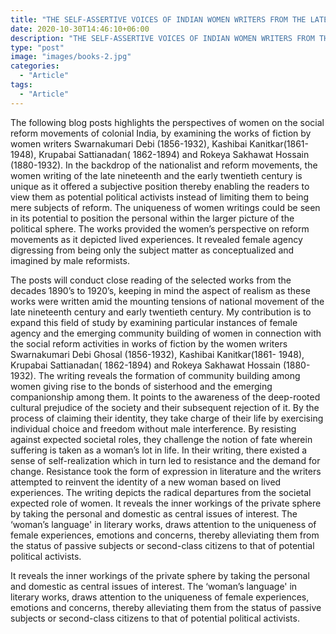 ```yaml
---
title: "THE SELF-ASSERTIVE VOICES OF INDIAN WOMEN WRITERS FROM THE LATE-NINETEENTH TO EARLY TWENTIETH CENTURY "
date: 2020-10-30T14:46:10+06:00
description: "THE SELF-ASSERTIVE VOICES OF INDIAN WOMEN WRITERS FROM THE LATE-NINETEENTH TO EARLY TWENTIETH CENTURY "
type: "post"
image: "images/books-2.jpg"
categories: 
  - "Article"
tags:
  - "Article"
---
```



The following blog posts highlights the perspectives of women on the social reform movements of colonial India, by examining the works of fiction by women writers Swarnakumari Debi (1856-1932), Kashibai Kanitkar(1861- 1948), Krupabai Sattianadan( 1862-1894) and Rokeya Sakhawat Hossain (1880-1932). In the backdrop of the nationalist and reform movements, the women writing of the late nineteenth and the early twentieth century is unique as it offered a subjective position thereby enabling the readers to view them as potential political activists instead of limiting them to being mere subjects of reform. The uniqueness of women writings could be seen in its potential to position the personal within the larger picture of the political sphere. The works provided the women’s perspective on reform movements as it depicted lived experiences. It revealed female agency digressing from being only the subject matter as conceptualized and imagined by male reformists. 

The posts will conduct close reading of the selected works from the decades 1890’s to 1920’s, keeping in mind the aspect of realism as these works were written amid the mounting tensions of national movement of the late nineteenth century and early twentieth century. My contribution is to expand this field of study by examining particular instances of female agency and the emerging community building of women in connection with the social reform activities in works of fiction by the women writers Swarnakumari Debi Ghosal (1856-1932), Kashibai Kanitkar(1861- 1948), Krupabai Sattianadan( 1862-1894) and Rokeya Sakhawat Hossain (1880-1932). The writing reveals the formation of community building among women giving rise to the bonds of sisterhood and the emerging companionship among them. It points to the awareness of the deep-rooted cultural prejudice of the society and their subsequent rejection of it. By the process of claiming their identity, they take charge of their life by exercising individual choice and freedom without male interference.  By resisting against expected societal roles, they challenge the notion of fate wherein suffering is taken as a woman’s lot in life. In their writing, there existed a sense of self-realization which in turn led to resistance and the demand for change. Resistance took the form of expression in literature and the writers attempted to reinvent the identity of a new woman based on lived experiences. The writing depicts the radical departures from the societal expected role of women. It reveals the inner workings of the private sphere by taking the personal and domestic as central issues of interest. The ‘woman’s language' in literary works, draws attention to the uniqueness of female experiences, emotions and concerns, thereby alleviating them from the status of passive subjects or second-class citizens to that of potential political activists.   
   
It reveals the inner workings of the private sphere by taking the personal and domestic as central issues of interest. The ‘woman’s language' in literary works, draws attention to the uniqueness of female experiences, emotions and concerns, thereby alleviating them from the status of passive subjects or second-class citizens to that of potential political activists.


